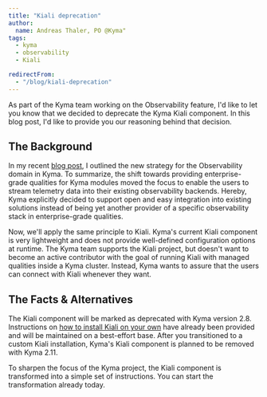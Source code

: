 ```yaml
---
title: "Kiali deprecation"
author:
  name: Andreas Thaler, PO @Kyma"
tags:
  - kyma
  - observability
  - Kiali

redirectFrom:
  - "/blog/kiali-deprecation"
---
```


As part of the Kyma team working on the Observability feature, I'd like to let you know that we decided to deprecate the Kyma Kiali component. In this blog post, I'd like to provide you our reasoning behind that decision.

## The Background

In my recent [blog post](https://kyma-project.io/blog/2022/9/21/observability-strategy/), I outlined the new strategy for the Observability domain in Kyma. To summarize, the shift towards providing enterprise-grade qualities for Kyma modules moved the focus to enable the users to stream telemetry data into their existing observability backends. Hereby, Kyma explicitly decided to support open and easy integration into existing solutions instead of being yet another provider of a specific observability stack in enterprise-grade qualities.

Now, we'll apply the same principle to Kiali. Kyma's current Kiali component is very lightweight and does not provide well-defined configuration options at runtime. The Kyma team supports the Kiali project, but doesn't want to become an active contributor with the goal of running Kiali with managed qualities inside a Kyma cluster. Instead, Kyma wants to assure that the users can connect with Kiali whenever they want.

## The Facts & Alternatives

The Kiali component will be marked as deprecated with Kyma version 2.8. 
Instructions on [how to install Kiali on your own](https://github.com/kyma-project/examples/tree/main/kiali) have already been provided and will be maintained on a best-effort base. After you transitioned to a custom Kiali installation, Kyma's Kiali component is planned to be removed with Kyma 2.11.


To sharpen the focus of the Kyma project, the Kiali component is transformed into a simple set of instructions. You can start the transformation already today.
